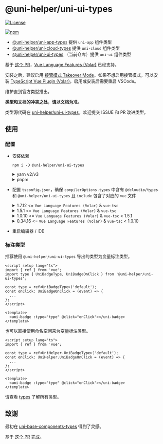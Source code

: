# @uni-helper/uni-ui-types

[![License](https://img.shields.io/github/license/uni-helper/uni-ui-types)](https://github.com/uni-helper/uni-ui-types/blob/main/LICENSE)

[![npm](https://img.shields.io/npm/v/@uni-helper/uni-ui-types)](https://www.npmjs.com/package/@uni-helper/uni-ui-types)

- [@uni-helper/uni-app-types](https://github.com/uni-helper/uni-app-types) 提供 `uni-app` 组件类型
- [@uni-helper/uni-cloud-types](https://github.com/uni-helper/uni-cloud-types) 提供 `uni-cloud` 组件类型
- [@uni-helper/uni-ui-types](https://github.com/uni-helper/uni-ui-types) （当前仓库）提供 `uni-ui` 组件类型

基于 [这个 PR](https://github.com/vuejs/core/pull/3399)，[Vue Language Features (Volar)](https://marketplace.visualstudio.com/items?itemName=Vue.volar) 已经支持。

安装之后，建议启用 [接管模式 Takeover Mode](https://cn.vuejs.org/guide/typescript/overview.html#volar-takeover-mode)。如果不想启用接管模式，可以安装 [TypeScript Vue Plugin (Volar)](https://marketplace.visualstudio.com/items?itemName=Vue.vscode-typescript-vue-plugin)。启用或安装后需要重启 VSCode。

维护直到官方类型推出。

**类型和文档的冲突之处，请以文档为准。**

类型源代码在 [uni-helper/uni-ui-types](https://github.com/uni-helper/uni-ui-types)。欢迎提交 ISSUE 和 PR 改进类型。

## 使用

### 配置

- 安装依赖

  ```shell
  npm i -D @uni-helper/uni-ui-types
  ```

  <details>
    <summary>yarn v2/v3</summary>
    <p>请参考 <a href="https://yarnpkg.com/configuration/yarnrc/#nodeLinker">文档</a> 设置 <code>nodeLinker</code> 为 <code>node_modules</code>。</p>
  </details>

  <details>
    <summary>pnpm</summary>
    <p>请参考 <a href="https://pnpm.io/npmrc#shamefully-hoist">文档</a> 设置 <code>shamefully-hoist</code> 为 <code>true</code>。</p>
  </details>

- 配置 `tsconfig.json`，确保 `compilerOptions.types` 中含有 `@dcloudio/types` 和 `@uni-helper/uni-ui-types` 且 `include` 包含了对应的 `vue` 文件

  <details>
    <summary>1.7.12 <= <code>Vue Language Features (Volar)</code> & <code>vue-tsc</code></summary>

  ```json
  {
    "compilerOptions": {
      "types": ["@dcloudio/types", "@uni-helper/uni-ui-types"]
    },
    "vueCompilerOptions": {
      "nativeTags": ["block", "component", "template", "slot"]
    },
    "include": ["src/**/*.vue"]
  }
  ```

  </details>

  <details>
    <summary>1.5.1 <= <code>Vue Language Features (Volar)</code> & <code>vue-tsc</code></summary>

  ```json
  {
    "compilerOptions": {
      "types": ["@dcloudio/types", "@uni-helper/uni-ui-types"]
    },
    "include": ["src/**/*.vue"]
  }
  ```

  </details>

  <details>
    <summary>1.0.10 <= <code>Vue Language Features (Volar)</code> & <code>vue-tsc</code> < 1.5.1</summary>

  ```json
  {
    "compilerOptions": {
      "types": ["@dcloudio/types", "@uni-helper/uni-ui-types"]
    },
    "vueCompilerOptions": {
      "nativeTags": ["block", "component", "template", "slot"]
    },
    "include": ["src/**/*.vue"]
  }
  ```

  </details>

  <details>
    <summary>0.34.16 <= <code>Vue Language Features (Volar)</code> & <code>vue-tsc</code> < 1.0.10</summary>

  ```json
  {
    "compilerOptions": {
      "types": ["@dcloudio/types", "@uni-helper/uni-ui-types"]
    },
    "vueCompilerOptions": {
      "experimentalRuntimeMode": "runtime-uni-app"
    },
    "include": ["src/**/*.vue"]
  }
  ```

  </details>

- 重启编辑器 / IDE

### 标注类型

推荐使用 `@uni-helper/uni-ui-types` 导出的类型为变量标注类型。

```vue
<script setup lang="ts">
import { ref } from 'vue';
import type { UniBadgeType, UniBadgeOnClick } from '@uni-helper/uni-ui-types';

const type = ref<UniBadgeType>('default');
const onClick: UniBadgeOnClick = (event) => {
  ...
};
</script>

<template>
  <uni-badge :type="type" @click="onClick"></uni-badge>
</template>
```

也可以直接使用命名空间来为变量标注类型。

```vue
<script setup lang="ts">
import { ref } from 'vue';

const type = ref<UniHelper.UniBadgeType>('default');
const onClick: UniHelper.UniBadgeOnClick = (event) => {
  ...
};
</script>

<template>
  <uni-badge :type="type" @click="onClick"></uni-badge>
</template>
```

请查看 [types](./types) 了解所有类型。

## 致谢

最初在 [uni-base-components-types](https://github.com/satrong/uni-base-components-types) 得到了灵感。

基于 [这个 PR](https://github.com/satrong/uni-base-components-types/pull/5) 完成。
